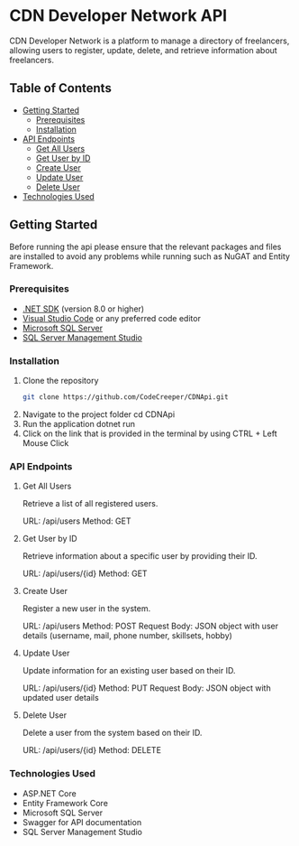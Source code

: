 # CDN Developer Network API

CDN Developer Network is a platform to manage a directory of freelancers, allowing users to register, update, delete, and retrieve information about freelancers.

## Table of Contents
- [Getting Started](#getting-started)
  - [Prerequisites](#prerequisites)
  - [Installation](#installation)
- [API Endpoints](#api-endpoints)
  - [Get All Users](#get-all-users)
  - [Get User by ID](#get-user-by-id)
  - [Create User](#create-user)
  - [Update User](#update-user)
  - [Delete User](#delete-user)
- [Technologies Used](#technologies-used)

## Getting Started
Before running the api please ensure that the relevant packages and files are installed to avoid any problems while running such as NuGAT and Entity Framework.

### Prerequisites
- [.NET SDK](https://dotnet.microsoft.com/download) (version 8.0 or higher)
- [Visual Studio Code](https://code.visualstudio.com/) or any preferred code editor
- [Microsoft SQL Server](https://www.microsoft.com/en-my/sql-server/sql-server-downloads)
- [SQL Server Management Studio](https://learn.microsoft.com/en-us/sql/ssms/download-sql-server-management-studio-ssms?view=sql-server-ver16)

### Installation
1. Clone the repository
   ```bash
   git clone https://github.com/CodeCreeper/CDNApi.git
2. Navigate to the project folder
   cd CDNApi
3. Run the application
   dotnet run
4. Click on the link that is provided in the terminal by using CTRL + Left Mouse Click

### API Endpoints
1. Get All Users

   Retrieve a list of all registered users.

   URL: /api/users
   Method: GET

2. Get User by ID

   Retrieve information about a specific user by providing their ID.

   URL: /api/users/{id}
   Method: GET

3. Create User

   Register a new user in the system.

   URL: /api/users
   Method: POST
   Request Body: JSON object with user details (username, mail, phone number, skillsets, hobby)

4. Update User
   
   Update information for an existing user based on their ID.
  
   URL: /api/users/{id}
   Method: PUT
   Request Body: JSON object with updated user details

5. Delete User
   
   Delete a user from the system based on their ID.

   URL: /api/users/{id}
   Method: DELETE

### Technologies Used
- ASP.NET Core
- Entity Framework Core
- Microsoft SQL Server
- Swagger for API documentation
- SQL Server Management Studio
